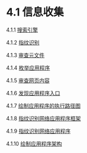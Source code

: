 # 4.1 信息收集

4.1.1 [搜索引擎](01-搜索引擎.md)

4.1.2 [指纹识别](02-指纹识别.md)

4.1.3 [审查元文件](03-审查元文件.md)

4.1.4 [枚举应用程序](04-枚举应用程序.md)

4.1.5 [审查网页内容](05-审查网页内容.md)

4.1.6 [发现应用程序入口](06-发现应用程序入口.md)

4.1.7 [绘制应用程序的执行路径图](07-绘制应用程序的执行路径图.md)

4.1.8 [指纹识别网络应用程序框架](08-指纹识别网络应用程序框架.md)

4.1.9 [指纹识别网络应用程序](09-指纹识别网络应用程序.md)

4.1.10 [绘制应用程序架构](10-绘制应用程序架构.md)
